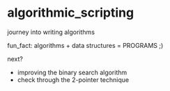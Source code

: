 # algorithmic_scripting
journey into writing algorithms

fun_fact:
algorithms + data structures = PROGRAMS  ;)


next?
- improving the binary search algorithm
- check through the 2-pointer technique